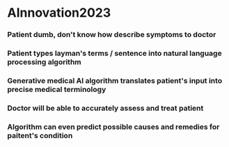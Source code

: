 # AInnovation2023

### Patient dumb, don't know how describe symptoms to doctor

### Patient types layman's terms / sentence into natural language processing algorithm

### Generative medical AI algorithm translates patient's input into precise medical terminology

### Doctor will be able to accurately assess and treat patient

### Algorithm can even predict possible causes and remedies for paitent's condition